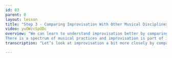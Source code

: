 ```yaml
---
id: 03
parent: 0
layout: lesson
title: "Step 3 - Comparing Improvisation With Other Musical Disciplines"
video: yuOWzcSpODc
overview: "We can learn to understand improvisation better by comparing it to other musical disciplines.
There is a spectrum of musical practices and improvisation is part of it. This video will explain that spectrum and how it will help us become better improvisers."
transcription: "Let’s look at improvisation a bit more closely by comparing it with two other musical disciplines : experimentation and composition. A composer writes down music for us to play, he or she searches beautiful melodies and arranges them for us. When we play the composition we already know in advance how it will sound like when we’ve managed to read it and play it. The end result is known. Experimental music is another discipline in music. When experimenting we create a setup, a framework, within which we will operate, but we will not determine the exact outcome. The exact end result is unknown. So how is this with improvisation? Well, I would argue it is in the space between these two. The exact end result is unknown, but it isn’t completely unknown either. There is some knowledge of where one is and where he or she might go. Compare it to telling a story. We can read from a book; that is like a composition. We can also shout out random words, like experimentation. But when you spontaneously make up a story that has to make sense, you kind of know what you want to say, but you haven’t defined every word and every sentence up front. Every time you tell your story it might come out slightly different. So what do we learn from this? Learning how to improvise is about finding that space between composition and experimentation. Throughout the course we will explore both these sides, as they will help us to improve our improvisation skills, that grey zone within."

---
```

